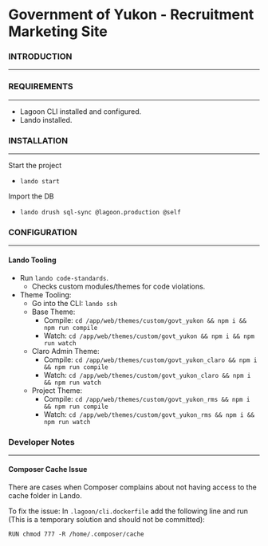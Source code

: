 # Government of Yukon - Recruitment Marketing Site

### INTRODUCTION
------------

### REQUIREMENTS
------------
- Lagoon CLI installed and configured.
- Lando installed.

### INSTALLATION
------------

Start the project
- `lando start`

Import the DB
- `lando drush sql-sync @lagoon.production @self`

### CONFIGURATION
-------------
#### Lando Tooling
- Run `lando code-standards`.
  - Checks custom modules/themes for code violations.
- Theme Tooling:
  - Go into the CLI: `lando ssh`
  - Base Theme:
    - Compile: `cd /app/web/themes/custom/govt_yukon && npm i && npm run compile`
    - Watch: `cd /app/web/themes/custom/govt_yukon && npm i && npm run watch`
  - Claro Admin Theme:
    - Compile: `cd /app/web/themes/custom/govt_yukon_claro && npm i && npm run compile`
    - Watch: `cd /app/web/themes/custom/govt_yukon_claro && npm i && npm run watch`
  - Project Theme:
    - Compile: `cd /app/web/themes/custom/govt_yukon_rms && npm i && npm run compile`
    - Watch: `cd /app/web/themes/custom/govt_yukon_rms && npm i && npm run watch`

### Developer Notes
-------------

#### Composer Cache Issue
There are cases when Composer complains about not having access to the cache folder in Lando.

To fix the issue: In `.lagoon/cli.dockerfile` add the following line and run (This is a temporary
solution and should not be committed):

`RUN chmod 777 -R /home/.composer/cache`
